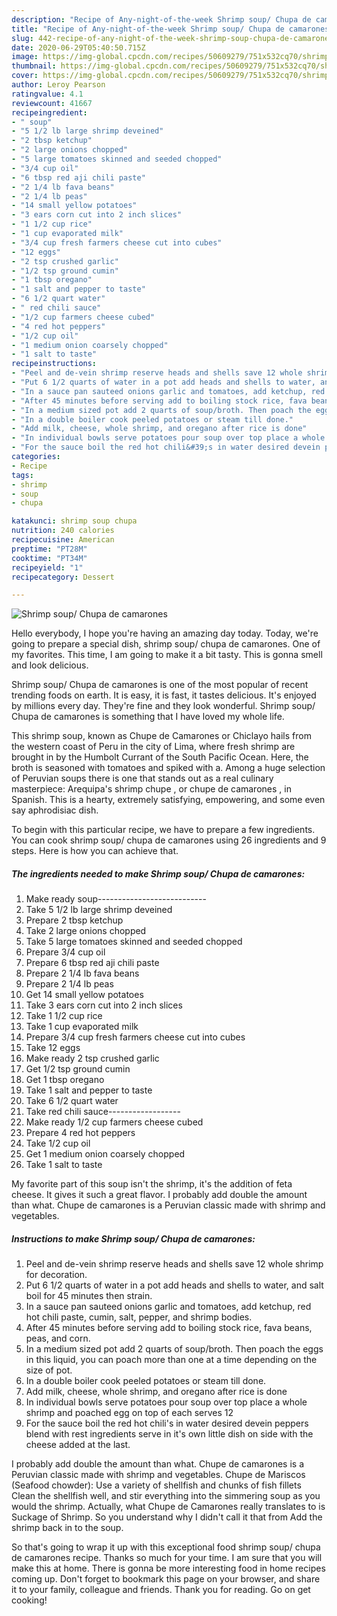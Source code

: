 ```yaml
---
description: "Recipe of Any-night-of-the-week Shrimp soup/ Chupa de camarones"
title: "Recipe of Any-night-of-the-week Shrimp soup/ Chupa de camarones"
slug: 442-recipe-of-any-night-of-the-week-shrimp-soup-chupa-de-camarones
date: 2020-06-29T05:40:50.715Z
image: https://img-global.cpcdn.com/recipes/50609279/751x532cq70/shrimp-soup-chupa-de-camarones-recipe-main-photo.jpg
thumbnail: https://img-global.cpcdn.com/recipes/50609279/751x532cq70/shrimp-soup-chupa-de-camarones-recipe-main-photo.jpg
cover: https://img-global.cpcdn.com/recipes/50609279/751x532cq70/shrimp-soup-chupa-de-camarones-recipe-main-photo.jpg
author: Leroy Pearson
ratingvalue: 4.1
reviewcount: 41667
recipeingredient:
- " soup"
- "5 1/2 lb large shrimp deveined"
- "2 tbsp ketchup"
- "2 large onions chopped"
- "5 large tomatoes skinned and seeded chopped"
- "3/4 cup oil"
- "6 tbsp red aji chili paste"
- "2 1/4 lb fava beans"
- "2 1/4 lb peas"
- "14 small yellow potatoes"
- "3 ears corn cut into 2 inch slices"
- "1 1/2 cup rice"
- "1 cup evaporated milk"
- "3/4 cup fresh farmers cheese cut into cubes"
- "12 eggs"
- "2 tsp crushed garlic"
- "1/2 tsp ground cumin"
- "1 tbsp oregano"
- "1 salt and pepper to taste"
- "6 1/2 quart water"
- " red chili sauce"
- "1/2 cup farmers cheese cubed"
- "4 red hot peppers"
- "1/2 cup oil"
- "1 medium onion coarsely chopped"
- "1 salt to taste"
recipeinstructions:
- "Peel and de-vein shrimp reserve heads and shells save 12 whole shrimp for decoration."
- "Put 6 1/2 quarts of water in a pot add heads and shells to water, and salt boil for 45 minutes then strain."
- "In a sauce pan sauteed onions garlic and tomatoes, add ketchup, red hot chili paste, cumin, salt, pepper, and shrimp bodies."
- "After 45 minutes before serving add to boiling stock rice, fava beans, peas, and corn."
- "In a medium sized pot add 2 quarts of soup/broth. Then poach the eggs in this liquid, you can poach more than one at a time depending on the size of pot."
- "In a double boiler cook peeled potatoes or steam till done."
- "Add milk, cheese, whole shrimp, and oregano after rice is done"
- "In individual bowls serve potatoes pour soup over top place a whole shrimp and poached egg on top of each serves 12"
- "For the sauce boil the red hot chili&#39;s in water desired devein peppers blend with rest ingredients serve in it&#39;s own little dish on side with the cheese added at the last."
categories:
- Recipe
tags:
- shrimp
- soup
- chupa

katakunci: shrimp soup chupa 
nutrition: 240 calories
recipecuisine: American
preptime: "PT28M"
cooktime: "PT34M"
recipeyield: "1"
recipecategory: Dessert

---
```



![Shrimp soup/ Chupa de camarones](https://img-global.cpcdn.com/recipes/50609279/751x532cq70/shrimp-soup-chupa-de-camarones-recipe-main-photo.jpg)

Hello everybody, I hope you're having an amazing day today. Today, we're going to prepare a special dish, shrimp soup/ chupa de camarones. One of my favorites. This time, I am going to make it a bit tasty. This is gonna smell and look delicious.

Shrimp soup/ Chupa de camarones is one of the most popular of recent trending foods on earth. It is easy, it is fast, it tastes delicious. It's enjoyed by millions every day. They're fine and they look wonderful. Shrimp soup/ Chupa de camarones is something that I have loved my whole life.

This shrimp soup, known as Chupe de Camarones or Chiclayo hails from the western coast of Peru in the city of Lima, where fresh shrimp are brought in by the Humbolt Currant of the South Pacific Ocean. Here, the broth is seasoned with tomatoes and spiked with a. Among a huge selection of Peruvian soups there is one that stands out as a real culinary masterpiece: Arequipa&#39;s shrimp chupe , or chupe de camarones , in Spanish. This is a hearty, extremely satisfying, empowering, and some even say aphrodisiac dish.


To begin with this particular recipe, we have to prepare a few ingredients. You can cook shrimp soup/ chupa de camarones using 26 ingredients and 9 steps. Here is how you can achieve that.

<!--inarticleads1-->

##### The ingredients needed to make Shrimp soup/ Chupa de camarones:

1. Make ready  soup---------------------------
1. Take 5 1/2 lb large shrimp deveined
1. Prepare 2 tbsp ketchup
1. Take 2 large onions chopped
1. Take 5 large tomatoes skinned and seeded chopped
1. Prepare 3/4 cup oil
1. Prepare 6 tbsp red aji chili paste
1. Prepare 2 1/4 lb fava beans
1. Prepare 2 1/4 lb peas
1. Get 14 small yellow potatoes
1. Take 3 ears corn cut into 2 inch slices
1. Take 1 1/2 cup rice
1. Take 1 cup evaporated milk
1. Prepare 3/4 cup fresh farmers cheese cut into cubes
1. Take 12 eggs
1. Make ready 2 tsp crushed garlic
1. Get 1/2 tsp ground cumin
1. Get 1 tbsp oregano
1. Take 1 salt and pepper to taste
1. Take 6 1/2 quart water
1. Take  red chili sauce------------------
1. Make ready 1/2 cup farmers cheese cubed
1. Prepare 4 red hot peppers
1. Take 1/2 cup oil
1. Get 1 medium onion coarsely chopped
1. Take 1 salt to taste


My favorite part of this soup isn&#39;t the shrimp, it&#39;s the addition of feta cheese. It gives it such a great flavor. I probably add double the amount than what. Chupe de camarones is a Peruvian classic made with shrimp and vegetables. 

<!--inarticleads2-->

##### Instructions to make Shrimp soup/ Chupa de camarones:

1. Peel and de-vein shrimp reserve heads and shells save 12 whole shrimp for decoration.
1. Put 6 1/2 quarts of water in a pot add heads and shells to water, and salt boil for 45 minutes then strain.
1. In a sauce pan sauteed onions garlic and tomatoes, add ketchup, red hot chili paste, cumin, salt, pepper, and shrimp bodies.
1. After 45 minutes before serving add to boiling stock rice, fava beans, peas, and corn.
1. In a medium sized pot add 2 quarts of soup/broth. Then poach the eggs in this liquid, you can poach more than one at a time depending on the size of pot.
1. In a double boiler cook peeled potatoes or steam till done.
1. Add milk, cheese, whole shrimp, and oregano after rice is done
1. In individual bowls serve potatoes pour soup over top place a whole shrimp and poached egg on top of each serves 12
1. For the sauce boil the red hot chili&#39;s in water desired devein peppers blend with rest ingredients serve in it&#39;s own little dish on side with the cheese added at the last.


I probably add double the amount than what. Chupe de camarones is a Peruvian classic made with shrimp and vegetables. Chupe de Mariscos (Seafood chowder): Use a variety of shellfish and chunks of fish fillets Clean the shellfish well, and stir everything into the simmering soup as you would the shrimp. Actually, what Chupe de Camarones really translates to is Suckage of Shrimp. So you understand why I didn&#39;t call it that from Add the shrimp back in to the soup. 

So that's going to wrap it up with this exceptional food shrimp soup/ chupa de camarones recipe. Thanks so much for your time. I am sure that you will make this at home. There is gonna be more interesting food in home recipes coming up. Don't forget to bookmark this page on your browser, and share it to your family, colleague and friends. Thank you for reading. Go on get cooking!
